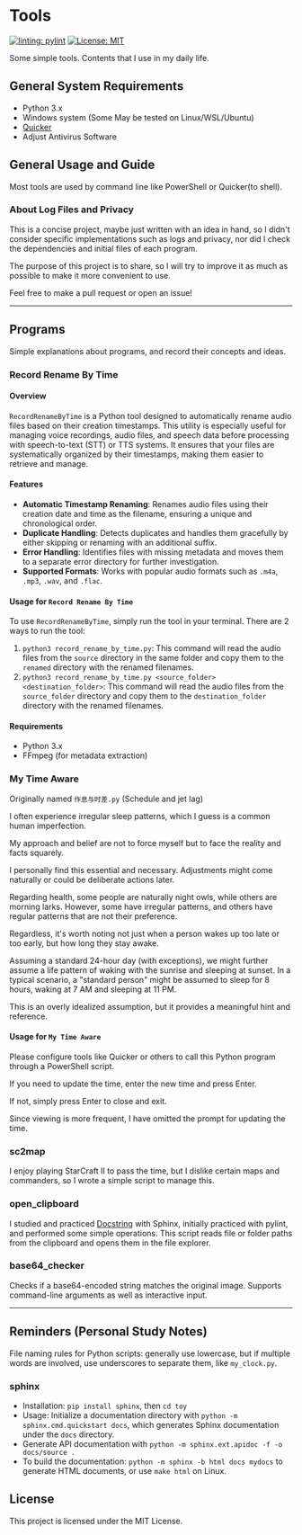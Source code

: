 # Tools

[![linting: pylint](https://img.shields.io/badge/linting-pylint-yellowgreen)](https://github.com/pylint-dev/pylint)
[![License: MIT](https://img.shields.io/badge/License-MIT-yellow.svg)](https://opensource.org/licenses/MIT)

Some simple tools. Contents that I use in my daily life.

## General System Requirements

- Python 3.x
- Windows system (Some May be tested on Linux/WSL/Ubuntu)
- [Quicker](https://getquicker.net/)
- Adjust Antivirus Software

## General Usage and Guide

Most tools are used by command line like PowerShell or Quicker(to shell).

### About Log Files and Privacy

This is a concise project, maybe just written with an idea in hand, so I didn't consider specific implementations such as logs and privacy, nor did I check the dependencies and initial files of each program.

The purpose of this project is to share, so I will try to improve it as much as possible to make it more convenient to use.

Feel free to make a pull request or open an issue!

---

## Programs

Simple explanations about programs, and record their concepts and ideas.

### Record Rename By Time

#### Overview

`RecordRenameByTime` is a Python tool designed to automatically rename audio files based on their creation timestamps. This utility is especially useful for managing voice recordings, audio files, and speech data before processing with speech-to-text (STT) or TTS systems. It ensures that your files are systematically organized by their timestamps, making them easier to retrieve and manage.

#### Features

- **Automatic Timestamp Renaming**: Renames audio files using their creation date and time as the filename, ensuring a unique and chronological order.
- **Duplicate Handling**: Detects duplicates and handles them gracefully by either skipping or renaming with an additional suffix.
- **Error Handling**: Identifies files with missing metadata and moves them to a separate error directory for further investigation.
- **Supported Formats**: Works with popular audio formats such as `.m4a`, `.mp3`, `.wav`, and `.flac`.

#### Usage for `Record Rename By Time`

To use `RecordRenameByTime`, simply run the tool in your terminal. There are 2 ways to run the tool:

1. `python3 record_rename_by_time.py`: This command will read the audio files from the `source` directory in the same folder and copy them to the `renamed` directory with the renamed filenames.
2. `python3 record_rename_by_time.py <source_folder> <destination_folder>`: This command will read the audio files from the `source_folder` directory and copy them to the `destination_folder` directory with the renamed filenames.

#### Requirements

- Python 3.x
- FFmpeg (for metadata extraction)

### My Time Aware

Originally named `作息与时差.py` (Schedule and jet lag)

I often experience irregular sleep patterns, which I guess is a common human imperfection.

My approach and belief are not to force myself but to face the reality and facts squarely.

I personally find this essential and necessary. Adjustments might come naturally or could be deliberate actions later.

Regarding health, some people are naturally night owls, while others are morning larks. However, some have irregular patterns, and others have regular patterns that are not their preference.

Regardless, it's worth noting not just when a person wakes up too late or too early, but how long they stay awake.

Assuming a standard 24-hour day (with exceptions), we might further assume a life pattern of waking with the sunrise and sleeping at sunset. In a typical scenario, a "standard person" might be assumed to sleep for 8 hours, waking at 7 AM and sleeping at 11 PM.

This is an overly idealized assumption, but it provides a meaningful hint and reference.

#### Usage for `My Time Aware`

Please configure tools like Quicker or others to call this Python program through a PowerShell script.

If you need to update the time, enter the new time and press Enter.

If not, simply press Enter to close and exit.

Since viewing is more frequent, I have omitted the prompt for updating the time.

### sc2map

I enjoy playing StarCraft II to pass the time, but I dislike certain maps and commanders, so I wrote a simple script to manage this.

### open_clipboard

I studied and practiced [Docstring](https://google.github.io/styleguide/pyguide.html#s3.8-comments-and-docstrings) with Sphinx, initially practiced with pylint, and performed some simple operations. This script reads file or folder paths from the clipboard and opens them in the file explorer.

### base64_checker

Checks if a base64-encoded string matches the original image. Supports command-line arguments as well as interactive input.

---

## Reminders (Personal Study Notes)

File naming rules for Python scripts: generally use lowercase, but if multiple words are involved, use underscores to separate them, like `my_clock.py`.

### sphinx

- Installation: `pip install sphinx`, then `cd toy`
- Usage: Initialize a documentation directory with `python -m sphinx.cmd.quickstart docs`, which generates Sphinx documentation under the `docs` directory.
- Generate API documentation with `python -m sphinx.ext.apidoc -f -o docs/source .`
- To build the documentation: `python -m sphinx -b html docs mydocs` to generate HTML documents, or use `make html` on Linux.

## License

This project is licensed under the MIT License.
